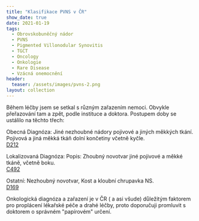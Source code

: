 ```yaml
---
title: "Klasifikace PVNS v ČR"
show_date: true
date: 2021-01-19
tags:
  - Obrovskobuněčný nádor
  - PVNS
  - Pigmented Villonodular Synovitis    
  - TGCT
  - Oncology
  - Onkologie
  - Rare Disease
  - Vzácná onemocnění
header:
  teaser: /assets/images/pvns-2.png
layout: collection 
---
```


Během léčby jsem se setkal s různým zařazením nemoci. Obvykle přeřazování tam a zpět, podle instituce a doktora.
Postupem doby se ustálilo na těchto třech:

Obecná Diagnóza:
Jiné nezhoubné nádory pojivové a jiných měkkých tkání. Pojivová a jiná měkká tkáň dolní končetiny včetně kyčle.     
[D212](https://www.symptomy.cz/diagnoza/kod?id=D212)   

Lokalizovaná Diagnóza:
Popis: Zhoubný novotvar jiné pojivové a měkké tkáně, včetně boku.   
[C492](https://www.symptomy.cz/diagnoza/kod?id=C492)

Ostatní:
Nezhoubný novotvar, Kost a kloubní chrupavka NS.   
[D169](https://www.symptomy.cz/diagnoza/kod?id=D169)


Onkologická diagnóza a zařazení je v ČR ( a asi všude) důležitým faktorem pro proplácení lékařské péče a drahé léčby, proto doporučuji promluvit s doktorem o
správném "papírovém" určení.
